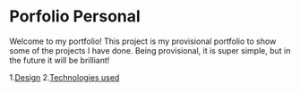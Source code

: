# Porfolio Personal

Welcome to my portfolio! 
This project is my provisional portfolio to show some of the projects I have done. Being provisional, it is super simple, but in the future it will be brilliant!

1.[Design](#diseño)
2.[Technologies used](#tecnologías)
